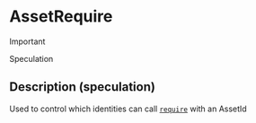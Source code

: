 # AssetRequire

> [!IMPORTANT]
> Speculation

## Description (speculation)
Used to control which identities can call [`require`](https://create.roblox.com/docs/reference/engine/globals/RobloxGlobals#require) with an AssetId
